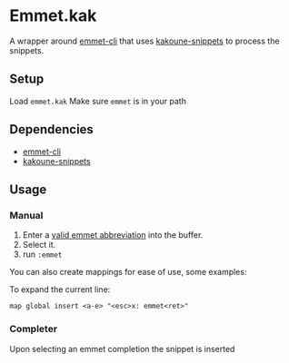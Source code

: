 # Emmet.kak

A wrapper around [emmet-cli](https://github.com/Delapouite/emmet-cli) that uses [kakoune-snippets](https://github.com/occivink/kakoune-snippets) to process the snippets.

## Setup

Load `emmet.kak`
Make sure `emmet` is in your path


## Dependencies

- [emmet-cli](https://github.com/Delapouite/emmet-cli)
- [kakoune-snippets](https://github.com/occivink/kakoune-snippets)

## Usage

### Manual

1. Enter a [valid emmet abbreviation](https://docs.emmet.io/abbreviations/syntax) into the buffer.
2. Select it.
3. run `:emmet`

You can also create mappings for ease of use, some examples:

To expand the current line:

`map global insert <a-e> "<esc>x: emmet<ret>"`

### Completer

Upon selecting an emmet completion the snippet is inserted
